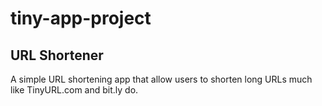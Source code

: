 # tiny-app-project

## URL Shortener

A simple URL shortening app that allow users to shorten long URLs much like TinyURL.com and bit.ly do.


